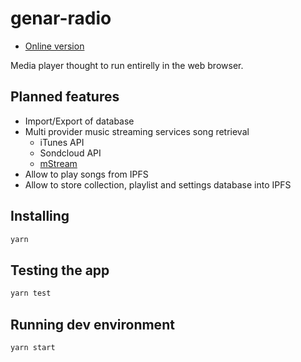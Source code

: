 # genar-radio

* [Online version](http://genar-radio.surge.sh/)

Media player thought to run entirelly in the web browser.

## Planned features

* Import/Export of database
* Multi provider music streaming services song retrieval
  * iTunes API
  * Sondcloud API
  * [mStream](http://www.mstream.io/)
* Allow to play songs from IPFS
* Allow to store collection, playlist and settings database into IPFS

## Installing

```bash
yarn
```

## Testing the app

```bash
yarn test
```

## Running dev environment

```bash
yarn start
```
